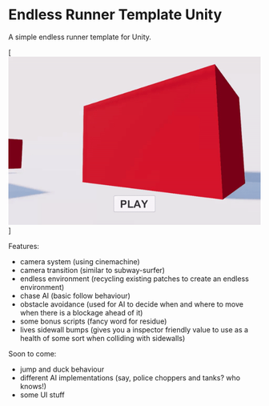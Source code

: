 # Endless Runner Template Unity
 A simple endless runner template for Unity.

[![Start Screen](Preview/start_screen.gif)]
 
 Features:
 - camera system (using cinemachine)
 - camera transition (similar to subway-surfer)
 - endless environment (recycling existing patches to create an endless environment)
 - chase AI (basic follow behaviour)
 - obstacle avoidance (used for AI to decide when and where to move when there is a blockage ahead of it)
 - some bonus scripts (fancy word for residue)
 - lives sidewall bumps (gives you a inspector friendly value to use as a health of some sort when colliding with sidewalls)
 
 Soon to come:
 - jump and duck behaviour
 - different AI implementations (say, police choppers and tanks? who knows!)
 - some UI stuff
